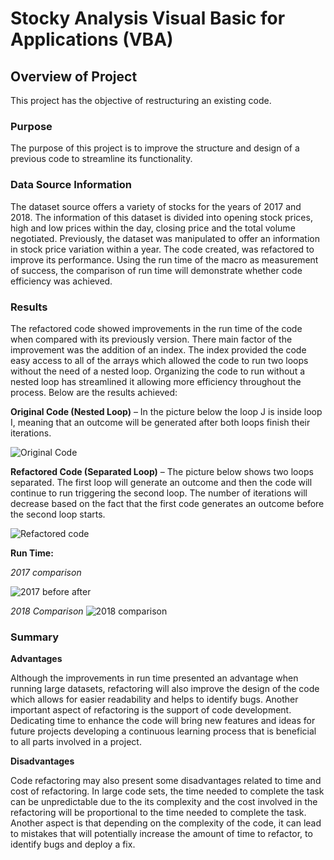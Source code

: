 # **Stocky Analysis Visual Basic for Applications (VBA)**

 ## Overview of Project

This project has the objective of restructuring an existing code.

### Purpose
The purpose of this project is to improve the structure and design of a previous code to streamline its functionality. 

### Data Source Information
 The dataset source offers a variety of stocks for the years of 2017 and 2018. The information of this dataset is divided into opening stock prices, high and low prices within the day, closing price and the total volume negotiated. 
Previously, the dataset was manipulated to offer an information in stock price variation within a year. The code created, was refactored to improve its performance. Using the run time of the macro as measurement of success, the comparison of run time will demonstrate whether code efficiency was achieved. 

### Results 
The refactored code showed improvements in the run time of the code when compared with its previously version. There main factor of the improvement was the addition of an index. The index provided the code easy access to all of the arrays which allowed the code to run two loops without the need of a nested loop.
Organizing the code to run without a nested loop has streamlined it allowing more efficiency throughout the process. Below are the results achieved:


**Original Code (Nested Loop)** – In the picture below the loop J is inside loop I, meaning that an outcome will be generated after both loops finish their iterations. 
 
![Original Code](https://user-images.githubusercontent.com/86136535/124400405-18b97080-dcf0-11eb-8a96-43111cafdef3.png)





**Refactored Code (Separated Loop)** – The picture below shows two loops separated. The first loop will generate an outcome and then the code will continue to run triggering the second loop. The number of iterations will decrease based on the fact that the first code generates an outcome before the second loop starts.  
 
![Refactored code](https://user-images.githubusercontent.com/86136535/124400450-7ea5f800-dcf0-11eb-919e-bd5406d7bba4.png)


 **Run Time:**

*2017 comparison*

![2017 before after](https://user-images.githubusercontent.com/86136535/124400570-82864a00-dcf1-11eb-8242-9291e64808a6.png)
	 
 
*2018 Comparison* 
![2018 comparison](https://user-images.githubusercontent.com/86136535/124400648-08a29080-dcf2-11eb-985a-caa5d941a2b2.png)
### Summary

**Advantages**

Although the improvements in run time presented an advantage when running large datasets, refactoring will also improve the design of the code which allows for easier readability and helps to identify bugs.
Another important aspect of refactoring is the support of code development. Dedicating time to enhance the code will bring new features and ideas for future projects developing a continuous learning process that is beneficial to all parts involved in a project.

**Disadvantages**

Code refactoring may also present some disadvantages related to time and cost of refactoring. In large code sets, the time needed to complete the task can be unpredictable due to the its complexity and the cost involved in the refactoring will be proportional to the time needed to complete the task. Another aspect is that depending on the complexity of the code, it can lead to mistakes that will potentially increase the amount of time to refactor, to identify bugs and deploy a fix.


